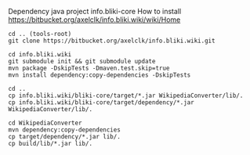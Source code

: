 Dependency java project info.bliki-core
How to install https://bitbucket.org/axelclk/info.bliki.wiki/wiki/Home

```
cd .. (tools-root)
git clone https://bitbucket.org/axelclk/info.bliki.wiki.git

cd info.bliki.wiki
git submodule init && git submodule update 
mvn package -DskipTests -Dmaven.test.skip=true
mvn install dependency:copy-dependencies -DskipTests

cd ..
cp info.bliki.wiki/bliki-core/target/*.jar WikipediaConverter/lib/.
cp info.bliki.wiki/bliki-core/target/dependency/*.jar WikipediaConverter/lib/.

cd WikipediaConverter
mvn dependency:copy-dependencies
cp target/dependency/*.jar lib/.
cp build/lib/*.jar lib/.
```
